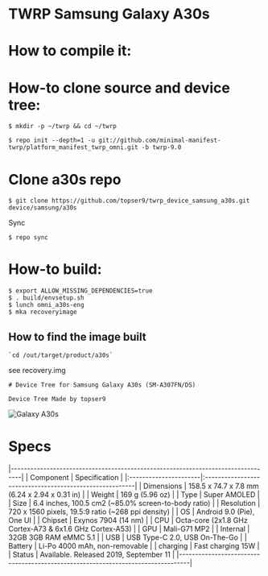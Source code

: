 # TWRP Samsung Galaxy A30s

# How to compile it:

# How-to clone source and device tree:
```
$ mkdir -p ~/twrp && cd ~/twrp

$ repo init --depth=1 -u git://github.com/minimal-manifest-twrp/platform_manifest_twrp_omni.git -b twrp-9.0
```
# Clone a30s repo
```
$ git clone https://github.com/topser9/twrp_device_samsung_a30s.git device/samsung/a30s
```
Sync
```
$ repo sync
```
# How-to build:
```
$ export ALLOW_MISSING_DEPENDENCIES=true
$ . build/envsetup.sh
$ lunch omni_a30s-eng
$ mka recoveryimage
```
## How to find the image built
```
`cd /out/target/product/a30s`
```
see recovery.img
```
# Device Tree for Samsung Galaxy A30s (SM-A307FN/DS)

Device Tree Made by topser9
```
![Galaxy A30s](https://fdn2.gsmarena.com/vv/bigpic/samsung-galaxy-a30s.jpg "Galaxy A30s")
# Specs
|---------------------------------------------------------------------------------|
|      Component        |          Specification                                  |
|:----------------------|:--------------------------------------------------------|
| Dimensions            | 158.5 x 74.7 x 7.8 mm (6.24 x 2.94 x 0.31 in)           |
| Weight                | 169 g (5.96 oz)                                         |
| Type                  | Super AMOLED                                            |
| Size                  | 6.4 inches, 100.5 cm2 (~85.0% screen-to-body ratio)     |
| Resolution            | 720 x 1560 pixels, 19.5:9 ratio (~268 ppi density)      |
| OS                    |  Android 9.0 (Pie), One UI                              |
| Chipset               | Exynos 7904 (14 nm)                                     |
| CPU                   | Octa-core (2x1.8 GHz Cortex-A73 & 6x1.6 GHz Cortex-A53) |
| GPU                   | Mali-G71 MP2                                            |
| Internal              | 32GB 3GB RAM eMMC 5.1                                   |
| USB                   | USB Type-C 2.0, USB On-The-Go                           |
| Battery               | Li-Po 4000 mAh, non-removable                           |
| charging              | Fast charging 15W                                       |
| Status                | Available. Released 2019, September 11                  |
|---------------------------------------------------------------------------------|
